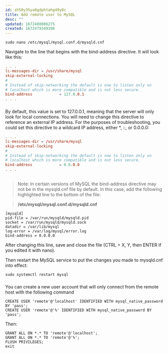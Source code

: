 ```yaml
---
id: sh50y35ya8gdphtahg49y0c
title: Add remote user to MySQL
desc: ""
updated: 1672480006275
created: 1672479349398
---
```


```shell
sudo nano /etc/mysql/mysql.conf.d/mysqld.cnf
```

Navigate to the line that begins with the bind-address directive. It will look like this:

```conf
. . .
lc-messages-dir = /usr/share/mysql
skip-external-locking
#
# Instead of skip-networking the default is now to listen only on
# localhost which is more compatible and is not less secure.
bind-address            = 127.0.0.1
. . .
```

###

By default, this value is set to 127.0.0.1, meaning that the server will only look for local connections. You will need to change this directive to reference an external IP address. For the purposes of troubleshooting, you could set this directive to a wildcard IP address, either \*, ::, or 0.0.0.0:

```conf
. . .
lc-messages-dir = /usr/share/mysql
skip-external-locking
#
# Instead of skip-networking the default is now to listen only on
# localhost which is more compatible and is not less secure.
bind-address            = 0.0.0.0
. . .
```

##

> Note: In certain versions of MySQL the bind-address directive may not be in the mysqld.cnf file by default. In this case, add the following highlighted line to the bottom of the file:

> **/etc/mysql/mysql.conf.d/mysqld.cnf**

```shell
[mysqld]
pid-file = /var/run/mysqld/mysqld.pid
socket = /var/run/mysqld/mysqld.sock
datadir = /var/lib/mysql
log-error = /var/log/mysql/error.log
bind-address = 0.0.0.0
```

After changing this line, save and close the file (CTRL + X, Y, then ENTER if you edited it with nano).

Then restart the MySQL service to put the changes you made to mysqld.cnf into effect:

```shell
sudo systemctl restart mysql
```

###

You can create a new user account that will only connect from the remote host with the following command

```shell
CREATE USER 'remote'@'localhost' IDENTIFIED WITH mysql_native_password BY 'pass';
CREATE USER 'remote'@'%' IDENTIFIED WITH mysql_native_password BY 'pass';
```

Then:

```shell
GRANT ALL ON *.* TO 'remote'@'localhost';
GRANT ALL ON *.* TO 'remote'@'%';
FLUSH PRIVILEGES;
exit
```
